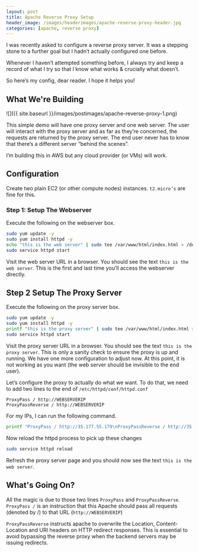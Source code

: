 ```yaml
---
layout: post
title: Apache Reverse Proxy Setup
header_image: /images/headerimages/apache-reverse-proxy-header.jpg
categories: [apache, reverse proxy]
---
```


I was recently asked to configure a reverse proxy server. It was a stepping stone to a further goal but I hadn’t actually configured one before.

Whenever I haven’t attempted something before, I always try and keep a record of what I try so that I know what works & crucially what doesn’t.

So here’s my config, dear reader. I hope it helps you!

## What We're Building

![]({{ site.baseurl }}/images/postimages/apache-reverse-proxy-1.png)

This simple demo will have one proxy server and one web server. The user will interact with the proxy server and as far as they’re concerned, the requests are returned by the proxy server. The end user never has to know that there’s a different server “behind the scenes”.

I’m building this in AWS but any cloud provider (or VMs) will work.

## Configuration

Create two plain EC2 (or other compute nodes) instances. `t2.micro’s` are fine for this.

### Step 1: Setup The Webserver

Execute the following on the webserver box.

```bash
sudo yum update -y
sudo yum install httpd -y
echo "this is the web server" | sudo tee /var/www/html/index.html > /dev/null
sudo service httpd start
```

Visit the web server URL in a browser. You should see the text `this is the web server`. This is the first and last time you’ll access the webserver directly.

## Step 2 Setup The Proxy Server

Execute the following on the proxy server box.

```bash
sudo yum update -y
sudo yum install httpd -y
printf "this is the proxy server" | sudo tee /var/www/html/index.html > /dev/null
sudo service httpd start
```

Visit the proxy server URL in a browser. You should see the text `this is the proxy server`. This is only a sanity check to ensure the proxy is up and running. We have one more configuration to adjust now. At this point, it is not working as you want (the web server should be invisible to the end user).

Let’s configure the proxy to actually do what we want. To do that, we need to add two lines to the end of `/etc/httpd/conf/httpd.conf`

```
ProxyPass / http://WEBSERVERIP
ProxyPassReverse / http://WEBSERVERIP
```

For my IPs, I can run the following command.

```bash
printf "ProxyPass / http://35.177.55.179\nProxyPassReverse / http://35.177.55.179" | sudo tee -a /etc/httpd/conf/httpd.conf > /dev/null
```

Now reload the httpd process to pick up these changes

```bash
sudo service httpd reload
```

Refresh the proxy server page and you should now see the text `this is the web server`.

## What's Going On?

All the magic is due to those two lines `ProxyPass` and `ProxyPassReverse`.
`ProxyPass /` is an instruction that this Apache should pass all requests (denoted by /) to that URL (`http://WEBSERVERIP`)

`ProxyPassReverse` instructs apache to overwrite the Location, Content-Location and URI headers on HTTP redirect responses. This is essential to avoid bypassing the reverse proxy when the backend servers may be issuing redirects.
